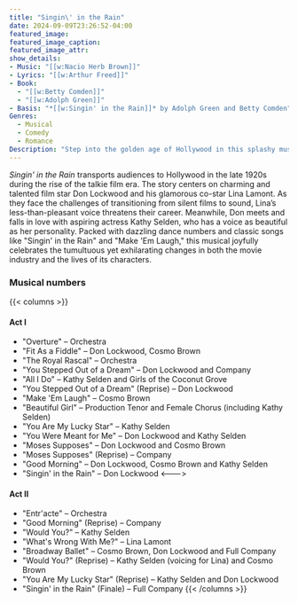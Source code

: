 ```yaml
---
title: "Singin\' in the Rain"
date: 2024-09-09T23:26:52-04:00
featured_image:
featured_image_caption: 
featured_image_attr:
show_details: 
- Music: "[[w:Nacio Herb Brown]]"
- Lyrics: "[[w:Arthur Freed]]"
- Book: 
  - "[[w:Betty Comden]]"
  - "[[w:Adolph Green]]"
- Basis: "*[[w:Singin' in the Rain]]* by Adolph Green and Betty Comden"
Genres:
  - Musical
  - Comedy
  - Romance
Description: "Step into the golden age of Hollywood in this splashy musical, where a film star duo navigates the bumpy transition from silent films to talkies."
---
```

*Singin' in the Rain* transports audiences to Hollywood in the late 1920s during the rise of the talkie film era. The story centers on charming and talented film star Don Lockwood and his glamorous co-star Lina Lamont. As they face the challenges of transitioning from silent films to sound, Lina’s less-than-pleasant voice threatens their career. Meanwhile, Don meets and falls in love with aspiring actress Kathy Selden, who has a voice as beautiful as her personality. Packed with dazzling dance numbers and classic songs like "Singin' in the Rain" and "Make 'Em Laugh," this musical joyfully celebrates the tumultuous yet exhilarating changes in both the movie industry and the lives of its characters.

### Musical numbers
{{< columns >}} 
#### Act I
- "Overture" – Orchestra
- "Fit As a Fiddle" – Don Lockwood, Cosmo Brown
- "The Royal Rascal" – Orchestra
- "You Stepped Out of a Dream" – Don Lockwood and Company
- "All I Do" – Kathy Selden and Girls of the Coconut Grove
- "You Stepped Out of a Dream" (Reprise) – Don Lockwood
- "Make 'Em Laugh" – Cosmo Brown
- "Beautiful Girl" – Production Tenor and Female Chorus (including Kathy Selden)
- "You Are My Lucky Star" – Kathy Selden
- "You Were Meant for Me" – Don Lockwood and Kathy Selden
- "Moses Supposes" – Don Lockwood and Cosmo Brown
- "Moses Supposes" (Reprise) – Company
- "Good Morning" – Don Lockwood, Cosmo Brown and Kathy Selden
- "Singin' in the Rain" – Don Lockwood
<--->
#### Act II
- "Entr'acte" – Orchestra
- "Good Morning" (Reprise) – Company
- "Would You?" – Kathy Selden
- "What's Wrong With Me?" – Lina Lamont
- "Broadway Ballet" – Cosmo Brown, Don Lockwood and Full Company
- "Would You?" (Reprise) – Kathy Selden (voicing for Lina) and Cosmo Brown
- "You Are My Lucky Star" (Reprise) – Kathy Selden and Don Lockwood
- "Singin' in the Rain" (Finale) – Full Company
{{< /columns >}}